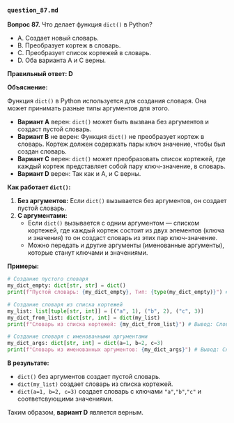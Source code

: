 ### `question_87.md`

**Вопрос 87.** Что делает функция `dict()` в Python?

- A. Создает новый словарь.
- B. Преобразует кортеж в словарь.
- C. Преобразует список кортежей в словарь.
- D. Оба варианта A и C верны.

**Правильный ответ: D**

**Объяснение:**

Функция `dict()` в Python используется для создания словаря. Она может принимать разные типы аргументов для этого.

*   **Вариант A** верен: `dict()` может быть вызвана без аргументов и создаст пустой словарь.
*   **Вариант B** не верен: Функция `dict()` не преобразует кортеж в словарь. Кортеж должен содержать пары ключ значение, чтобы был создан словарь.
*   **Вариант C** верен: `dict()` может преобразовать список кортежей, где каждый кортеж представляет собой пару ключ-значение, в словарь.
*   **Вариант D** верен: Так как и A, и C верны.

**Как работает `dict()`:**

1.  **Без аргументов:** Если `dict()` вызывается без аргументов, он создает пустой словарь.
2.  **С аргументами:**
    *  Если `dict()` вызывается с одним аргументом — списком кортежей, где каждый кортеж состоит из двух элементов (ключа и значения) то он создаст словарь из этих пар ключ-значение.
    *  Можно передать и другие аргументы (именованные аргументы), которые станут ключами и значениями.
    
**Примеры:**

```python
# Создание пустого словаря
my_dict_empty: dict[str, str] = dict()
print(f"Пустой словарь: {my_dict_empty}, Тип: {type(my_dict_empty)}") # Вывод: Пустой словарь: {}, Тип: <class 'dict'>

# Создание словаря из списка кортежей
my_list: list[tuple[str, int]] = [("a", 1), ("b", 2), ("c", 3)]
my_dict_from_list: dict[str, int] = dict(my_list)
print(f"Словарь из списка кортежей: {my_dict_from_list}") # Вывод: Словарь из списка кортежей: {'a': 1, 'b': 2, 'c': 3}

# Создание словаря с именованными аргументами
my_dict_args: dict[str, int] = dict(a=1, b=2, c=3)
print(f"Словарь из именованных аргументов: {my_dict_args}") # Вывод: Словарь из именованных аргументов: {'a': 1, 'b': 2, 'c': 3}
```
**В результате:**
* `dict()` без аргументов создает пустой словарь.
* `dict(my_list)` создает словарь из списка кортежей.
* `dict(a=1, b=2, c=3)` создает словарь с ключами `"a"`,`"b"`,`"c"` и соответсвующими значениями.

Таким образом, **вариант D** является верным.
